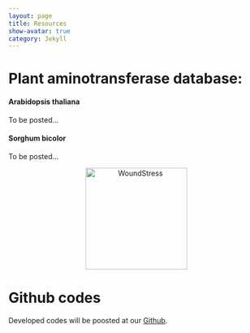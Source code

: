 ```yaml
---
layout: page
title: Resources
show-avatar: true
category: Jekyll
---
```




# Plant aminotransferase database:

#### Arabidopsis thaliana
To be posted...

#### Sorghum bicolor
To be posted...



<p align='center'>
	<img src="../img/research/woundstressHM.png" alt='WoundStress' height="200px">
</p>



# Github codes
Developed codes will be poosted at our [Github](https://github.com/NfluxMap).








